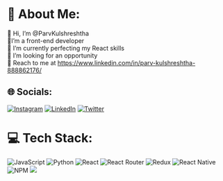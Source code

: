 
# 💫 About Me:
🤝 Hi, I’m @ParvKulshreshtha<br>🔭I’m a front-end developer<br>🌱 I’m currently perfecting my React skills<br>👯 I’m looking for an opportunity<br>💬 Reach to me at https://www.linkedin.com/in/parv-kulshreshtha-888862176/


## 🌐 Socials:
[![Instagram](https://img.shields.io/badge/Instagram-%23E4405F.svg?logo=Instagram&logoColor=white)](https://instagram.com/parvkul) [![LinkedIn](https://img.shields.io/badge/LinkedIn-%230077B5.svg?logo=linkedin&logoColor=white)](https://linkedin.com/in/parv-kulshreshtha-888862176/) [![Twitter](https://img.shields.io/badge/Twitter-%231DA1F2.svg?logo=Twitter&logoColor=white)](https://twitter.com/parv_kul) 

# 💻 Tech Stack:
![JavaScript](https://img.shields.io/badge/javascript-%23323330.svg?style=for-the-badge&logo=javascript&logoColor=%23F7DF1E) ![Python](https://img.shields.io/badge/python-3670A0?style=for-the-badge&logo=python&logoColor=ffdd54) ![React](https://img.shields.io/badge/react-%2320232a.svg?style=for-the-badge&logo=react&logoColor=%2361DAFB) ![React Router](https://img.shields.io/badge/React_Router-CA4245?style=for-the-badge&logo=react-router&logoColor=white) ![Redux](https://img.shields.io/badge/redux-%23593d88.svg?style=for-the-badge&logo=redux&logoColor=white) ![React Native](https://img.shields.io/badge/react_native-%2320232a.svg?style=for-the-badge&logo=react&logoColor=%2361DAFB) ![NPM](https://img.shields.io/badge/NPM-%23000000.svg?style=for-the-badge&logo=npm&logoColor=white)
![](https://github-readme-stats.vercel.app/api/top-langs/?username=ParvKulshreshtha&theme=radical&hide_border=false&include_all_commits=false&count_private=false&layout=compact)

